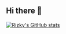 ## Hi there 👋

[![Rizky's GitHub stats](https://github-readme-stats.vercel.app/api?username=rizky-gumelar)](https://github.com/rizky-gumelar/github-readme-stats)

<!--
**rizky-gumelar/rizky-gumelar** is a ✨ _special_ ✨ repository because its `README.md` (this file) appears on your GitHub profile.

Here are some ideas to get you started:

- 🔭 I’m currently working on ...
- 🌱 I’m currently learning ...
- 👯 I’m looking to collaborate on ...
- 🤔 I’m looking for help with ...
- 💬 Ask me about ...
- 📫 How to reach me: ...
- 😄 Pronouns: ...
- ⚡ Fun fact: ...
-->
